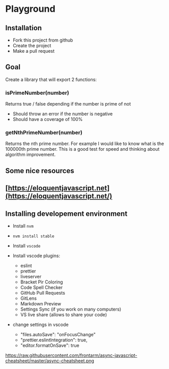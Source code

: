 # Playground

## Installation

- Fork this project from github
- Create the project
- Make a pull request

## Goal

Create a library that will export 2 functions:

### isPrimeNumber(number)

Returns true / false depending if the number is prime of not

- Should throw an error if the number is negative
- Should have a coverage of 100%

### getNthPrimeNumber(number)

Returns the nth prime number. For example I would like to know
what is the 100000th prime number. This is a good test for speed
and thinking about algorithm improvement.

## Some nice resources

## [https://eloquentjavascript.net](https://eloquentjavascript.net/)

## Installing developement environment

- Install `nvm`
- `nvm install stable`
- Install `vscode`
- Install vscode plugins:
  - eslint
  - prettier
  - liveserver
  - Bracket Pir Coloring
  - Code Spell Checker
  - GitHub Pull Requests
  - GitLens
  - Markdown Preview
  - Settings Sync (if you work on many computers)
  - VS live share (allows to share your code)
- change settings in vscode

  - "files.autoSave": "onFocusChange"
  - "prettier.eslintIntegration": true,
  - "editor.formatOnSave": true

https://raw.githubusercontent.com/frontarm/async-javascript-cheatsheet/master/async-cheatsheet.png
